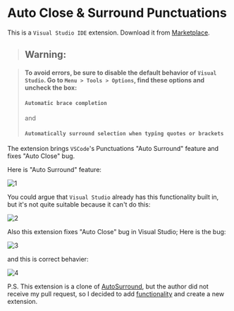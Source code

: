 # Auto Close & Surround Punctuations

This is a `Visual Studio IDE` extension. Download it from [Marketplace](https://marketplace.visualstudio.com/items?itemName=BachiMjavanadze.AutoCloseAndSurroundPunctuations).

> ## Warning:

> #### To avoid errors, be sure to disable the default behavior of `Visual Studio`. Go to `Menu > Tools > Options`, find these options and uncheck the box:
> ####  `Automatic brace completion`
> and
> ####  `Automatically surround selection when typing quotes or brackets`

The extension brings `VSCode`'s Punctuations "Auto Surround" feature and fixes "Auto Close" bug.

Here is "Auto Surround" feature:

![1](https://github.com/BachiMjavanadze/AutoCloseAndSurroundPunctuations/assets/38082501/1fb7746d-38db-40dd-8c24-a75e63ae1596)

You could argue that `Visual Studio` already has this functionality built in, but it's not quite suitable because it can't do this:

![2](https://github.com/BachiMjavanadze/AutoCloseAndSurroundPunctuations/assets/38082501/395c8103-9e90-4dc4-8c4a-f0bb83502e8a)

Also this extension fixes "Auto Close" bug in Visual Studio; Here is the bug:

![3](https://github.com/BachiMjavanadze/AutoCloseAndSurroundPunctuations/assets/38082501/c23ecbee-2d57-4942-b062-6ac5343db0e9)

and this is correct behavier:

![4](https://github.com/BachiMjavanadze/AutoCloseAndSurroundPunctuations/assets/38082501/c120f1e9-d993-4989-8555-521ee0e820e4)

P.S. This extension is a clone of [AutoSurround](https://marketplace.visualstudio.com/items?itemName=reduckted.AutoSurround), but the author did not receive my pull request, so I decided to add [functionality](https://github.com/reduckted/AutoSurround/issues/2) and create a new extension.
